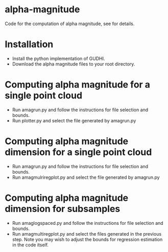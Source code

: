 # alpha-magnitude
Code for the computation of alpha magnitude, see for details.
# Installation
- Install the python implementation of GUDHI.
- Download the alpha magnitude files to your root directory.
# Computing alpha magnitude for a single point cloud
- Run amagrun.py and follow the instructions for file selection and bounds.
- Run plotter.py and select the file generated by amagrun.py
# Computing alpha magnitude dimension for a single point cloud
- Run amagrun.py and follow the instructions for file selection and bounds.
- Run amagmulriregplot.py and select the file generated by amagrun.py
# Computing alpha magnitude dimension for subsamples
- Run amaglogspaced.py and follow the instructions for file selection and bounds.
- Run amagmultiregplot.py and select the files generated in the previous step. Note you may wish to adjust the bounds for regression estimation in the code itself.
